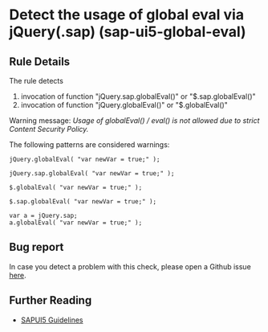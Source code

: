 # Detect the usage of global eval via jQuery(.sap)  (sap-ui5-global-eval)

## Rule Details

The rule detects 
1. invocation of function "jQuery.sap.globalEval(<any input>)" or "$.sap.globalEval(<any input>)"
2. invocation of function "jQuery.globalEval(<any input>)" or "$.globalEval(<any input>)"
   

Warning message: _Usage of globalEval() / eval() is not allowed due to strict Content Security Policy._

The following patterns are considered warnings:

```
jQuery.globalEval( "var newVar = true;" );
```
```
jQuery.sap.globalEval( "var newVar = true;" );
```
```
$.globalEval( "var newVar = true;" );
```
```
$.sap.globalEval( "var newVar = true;" );
```
```
var a = jQuery.sap;
a.globalEval( "var newVar = true;" );
```

## Bug report

In case you detect a problem with this check, please open a Github issue [here](https://github.com/SAP/open-ux-tools/issues).

## Further Reading

- [SAPUI5 Guidelines](https://ui5.sap.com/#/api/jQuery.sap%23methods/jQuery.sap.globalEval)